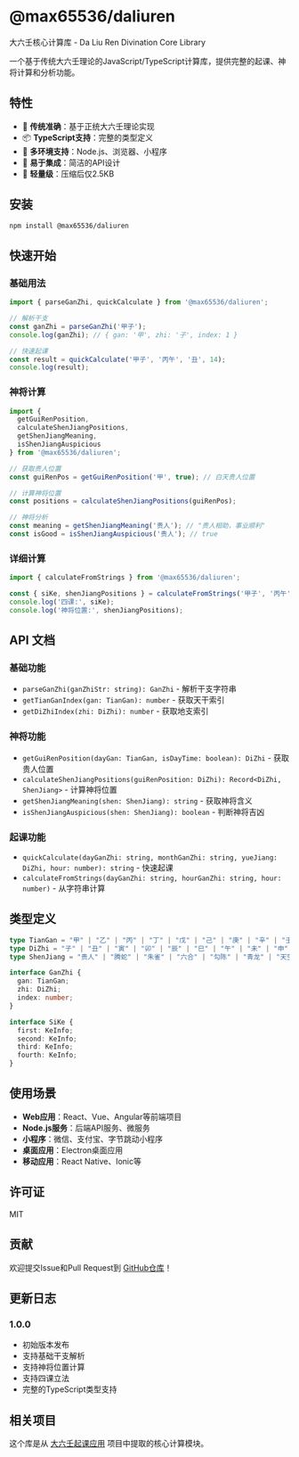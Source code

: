 # @max65536/daliuren

大六壬核心计算库 - Da Liu Ren Divination Core Library

一个基于传统大六壬理论的JavaScript/TypeScript计算库，提供完整的起课、神将计算和分析功能。

## 特性

- 🎯 **传统准确**：基于正统大六壬理论实现
- 📦 **TypeScript支持**：完整的类型定义
- 🚀 **多环境支持**：Node.js、浏览器、小程序
- 🔧 **易于集成**：简洁的API设计
- 📱 **轻量级**：压缩后仅2.5KB

## 安装

```bash
npm install @max65536/daliuren
```

## 快速开始

### 基础用法

```typescript
import { parseGanZhi, quickCalculate } from '@max65536/daliuren';

// 解析干支
const ganZhi = parseGanZhi('甲子');
console.log(ganZhi); // { gan: '甲', zhi: '子', index: 1 }

// 快速起课
const result = quickCalculate('甲子', '丙午', '丑', 14);
console.log(result);
```

### 神将计算

```typescript
import { 
  getGuiRenPosition, 
  calculateShenJiangPositions,
  getShenJiangMeaning,
  isShenJiangAuspicious 
} from '@max65536/daliuren';

// 获取贵人位置
const guiRenPos = getGuiRenPosition('甲', true); // 白天贵人位置

// 计算神将位置
const positions = calculateShenJiangPositions(guiRenPos);

// 神将分析
const meaning = getShenJiangMeaning('贵人'); // "贵人相助，事业顺利"
const isGood = isShenJiangAuspicious('贵人'); // true
```

### 详细计算

```typescript
import { calculateFromStrings } from '@max65536/daliuren';

const { siKe, shenJiangPositions } = calculateFromStrings('甲子', '丙午', 14);
console.log('四课:', siKe);
console.log('神将位置:', shenJiangPositions);
```

## API 文档

### 基础功能

- `parseGanZhi(ganZhiStr: string): GanZhi` - 解析干支字符串
- `getTianGanIndex(gan: TianGan): number` - 获取天干索引
- `getDiZhiIndex(zhi: DiZhi): number` - 获取地支索引

### 神将功能

- `getGuiRenPosition(dayGan: TianGan, isDayTime: boolean): DiZhi` - 获取贵人位置
- `calculateShenJiangPositions(guiRenPosition: DiZhi): Record<DiZhi, ShenJiang>` - 计算神将位置
- `getShenJiangMeaning(shen: ShenJiang): string` - 获取神将含义
- `isShenJiangAuspicious(shen: ShenJiang): boolean` - 判断神将吉凶

### 起课功能

- `quickCalculate(dayGanZhi: string, monthGanZhi: string, yueJiang: DiZhi, hour: number): string` - 快速起课
- `calculateFromStrings(dayGanZhi: string, hourGanZhi: string, hour: number)` - 从字符串计算

## 类型定义

```typescript
type TianGan = "甲" | "乙" | "丙" | "丁" | "戊" | "己" | "庚" | "辛" | "壬" | "癸";
type DiZhi = "子" | "丑" | "寅" | "卯" | "辰" | "巳" | "午" | "未" | "申" | "酉" | "戌" | "亥";
type ShenJiang = "贵人" | "腾蛇" | "朱雀" | "六合" | "勾陈" | "青龙" | "天空" | "白虎" | "太常" | "玄武" | "太阴" | "天后";

interface GanZhi {
  gan: TianGan;
  zhi: DiZhi;
  index: number;
}

interface SiKe {
  first: KeInfo;
  second: KeInfo;
  third: KeInfo;
  fourth: KeInfo;
}
```

## 使用场景

- **Web应用**：React、Vue、Angular等前端项目
- **Node.js服务**：后端API服务、微服务
- **小程序**：微信、支付宝、字节跳动小程序
- **桌面应用**：Electron桌面应用
- **移动应用**：React Native、Ionic等

## 许可证

MIT

## 贡献

欢迎提交Issue和Pull Request到 [GitHub仓库](https://github.com/max65536/daliuren)！

## 更新日志

### 1.0.0
- 初始版本发布
- 支持基础干支解析
- 支持神将位置计算
- 支持四课立法
- 完整的TypeScript类型支持

## 相关项目

这个库是从 [大六壬起课应用](https://github.com/max65536/daliuren) 项目中提取的核心计算模块。
